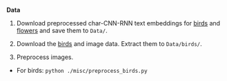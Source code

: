 **Data**

1. Download preprocessed char-CNN-RNN text embeddings for [birds](https://drive.google.com/open?id=0B3y_msrWZaXLT1BZdVdycDY5TEE) and [flowers](https://drive.google.com/open?id=0B3y_msrWZaXLaUc0UXpmcnhaVmM) and save them to `Data/`.

2. Download the [birds](http://www.vision.caltech.edu/visipedia/CUB-200-2011.html) and image data. Extract them to `Data/birds/`.
3. Preprocess images.
  - For birds: `python ./misc/preprocess_birds.py`
